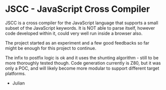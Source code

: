 # JSCC - JavaScript Cross Compiler

JSCC is a cross compiler for the JavaScript language that supports a small subset of the JavaScript keywords.  It is NOT able to parse itself, however code developed within it, could very well run inside a browser also.

The project started as an experiment and a few good feedbacks so far might be enough for this project to continue.

The infix to postfix logic is ok and it uses the shunting algorithm - still to be more thoroughly tested though.  Code generation currently is Z80, but it was only a POC, and will likely become more modular to support different target platforms.

- Julian
